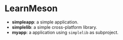 # LearnMeson

- **simpleapp**: a simple application.
- **simplelib**: a simple cross-platform library.
- **myapp**: a application using `simplelib` as subproject.
